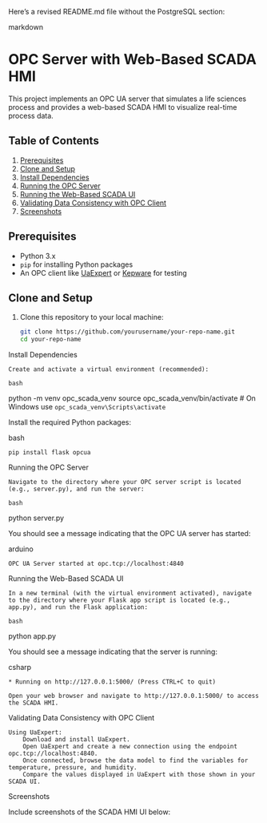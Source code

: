 Here’s a revised README.md file without the PostgreSQL section:

markdown

# OPC Server with Web-Based SCADA HMI

This project implements an OPC UA server that simulates a life sciences process and provides a web-based SCADA HMI to visualize real-time process data.

## Table of Contents

1. [Prerequisites](#prerequisites)
2. [Clone and Setup](#clone-and-setup)
3. [Install Dependencies](#install-dependencies)
4. [Running the OPC Server](#running-the-opc-server)
5. [Running the Web-Based SCADA UI](#running-the-web-based-scada-ui)
6. [Validating Data Consistency with OPC Client](#validating-data-consistency-with-opc-client)
7. [Screenshots](#screenshots)

## Prerequisites

- Python 3.x
- `pip` for installing Python packages
- An OPC client like [UaExpert](https://www.unified-automation.com/products/development-tools/uaexpert.html) or [Kepware](https://www.kepware.com/en-us/products/kepserverex/) for testing

## Clone and Setup

1. Clone this repository to your local machine:

   ```bash
   git clone https://github.com/yourusername/your-repo-name.git
   cd your-repo-name

Install Dependencies

    Create and activate a virtual environment (recommended):

    bash

python -m venv opc_scada_venv
source opc_scada_venv/bin/activate   # On Windows use `opc_scada_venv\Scripts\activate`

Install the required Python packages:

bash

    pip install flask opcua

Running the OPC Server

    Navigate to the directory where your OPC server script is located (e.g., server.py), and run the server:

    bash

python server.py

You should see a message indicating that the OPC UA server has started:

arduino

    OPC UA Server started at opc.tcp://localhost:4840

Running the Web-Based SCADA UI

    In a new terminal (with the virtual environment activated), navigate to the directory where your Flask app script is located (e.g., app.py), and run the Flask application:

    bash

python app.py

You should see a message indicating that the server is running:

csharp

    * Running on http://127.0.0.1:5000/ (Press CTRL+C to quit)

    Open your web browser and navigate to http://127.0.0.1:5000/ to access the SCADA HMI.

Validating Data Consistency with OPC Client

    Using UaExpert:
        Download and install UaExpert.
        Open UaExpert and create a new connection using the endpoint opc.tcp://localhost:4840.
        Once connected, browse the data model to find the variables for temperature, pressure, and humidity.
        Compare the values displayed in UaExpert with those shown in your SCADA UI.

Screenshots

Include screenshots of the SCADA HMI UI below:
